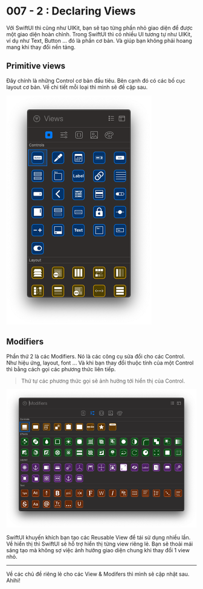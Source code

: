 # 007 - 2 : Declaring Views

Với SwiftUI thì cũng như UIKit, bạn sẽ tạo từng phần nhỏ giao diện để được một giao diện hoàn chỉnh. Trong SwiftUI thì có nhiều UI tương tự như UIKit, ví dụ như Text, Button ... đó là phần cơ bản. Và giúp bạn không phải hoang mang khi thay đổi nền tảng.

## Primitive views

Đây chính là những Control cơ bản đầu tiêu. Bên cạnh đó có các bố cục layout cơ bản. Về chi tiết mỗi loại thì mình sẽ đề cập sau.

![img_023](../_img/023.png)

## Modifiers

Phần thứ 2 là các Modifiers. Nó là các công cụ sửa đổi cho các Control. Như hiệu ứng, layout, font ... Và khi bạn thay đổi thuộc tính của một Control thì bằng cách gọi các phương thức liên tiếp. 

> Thứ tự các phương thức gọi sẽ ảnh hưởng tới hiển thị của Control.

![img_024](../_img/024.png)

SwiftUI khuyến khích bạn tạo các Reusable View để tái sử dụng nhiều lần. Về hiển thị thì SwiftUI sẽ hỗ trợ hiển thị từng view riêng lẻ. Bạn sẽ thoải mái sáng tạo mà không sợ việc ảnh hưởng giao diện chung khi thay đổi 1 view nhỏ.

---

Về các chủ đề riêng lẻ cho các View & Modifers thì mình sẽ cập nhật sau. Ahihi!